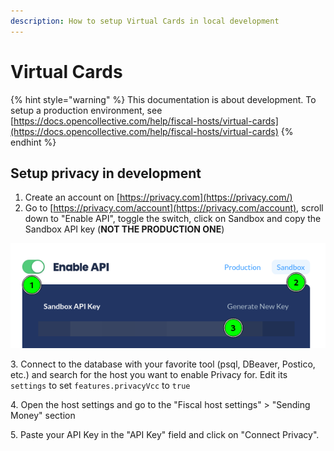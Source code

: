 ```yaml
---
description: How to setup Virtual Cards in local development
---
```


# Virtual Cards

{% hint style="warning" %}
This documentation is about development. To setup a production environment, see [https://docs.opencollective.com/help/fiscal-hosts/virtual-cards](https://docs.opencollective.com/help/fiscal-hosts/virtual-cards)
{% endhint %}

## Setup privacy in development

1. Create an account on [https://privacy.com](https://privacy.com/)
2. Go to [https://privacy.com/account](https://privacy.com/account), scroll down to "Enable API", toggle the switch, click on Sandbox and copy the Sandbox API key (**NOT THE PRODUCTION ONE**)

![](<../../.gitbook/assets/image (16) (1) (1).png>)

3\. Connect to the database with your favorite tool (psql, DBeaver, Postico, etc.) and search for the host you want to enable Privacy for. Edit its `settings` to set `features.privacyVcc` to `true`

4\. Open the host settings and go to the "Fiscal host settings" > "Sending Money" section

5\. Paste your API Key in the "API Key" field and click on "Connect Privacy".
